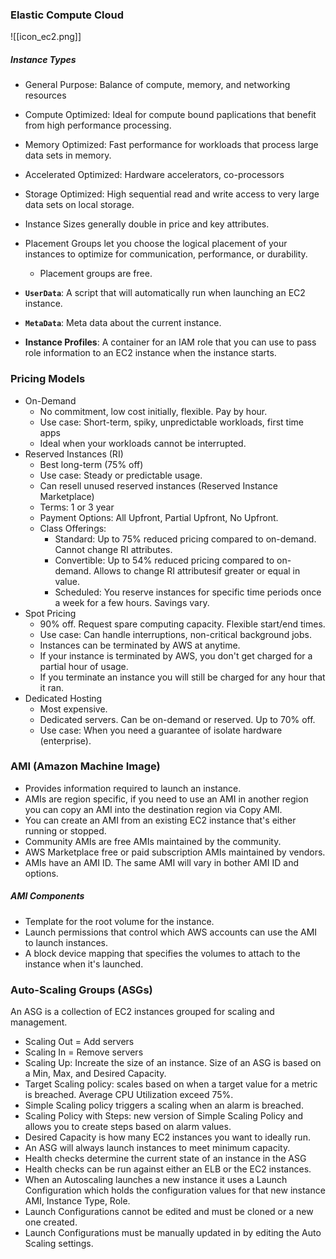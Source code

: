 ### Elastic Compute Cloud
![[icon_ec2.png]]
##### Instance Types
- General Purpose: Balance of compute, memory, and networking resources
- Compute Optimized: Ideal for compute bound paplications that benefit from high performance processing.
- Memory Optimized: Fast performance for workloads that process large data sets in memory.
- Accelerated Optimized: Hardware accelerators, co-processors
- Storage Optimized: High sequential read and write access to very large data sets on local storage.

- Instance Sizes generally double in price and key attributes.
- Placement Groups let you choose the logical placement of your instances to optimize for communication, performance, or durability. 
	- Placement groups are free.
- **`UserData`**: A script that will automatically run when launching an EC2 instance.
- **`MetaData`**: Meta data about the current instance.
- **Instance Profiles**: A container for an IAM role that you can use to pass role information to an EC2 instance when the instance starts.
### Pricing Models
- On-Demand
	- No commitment, low cost initially, flexible. Pay by hour.
	- Use case: Short-term, spiky, unpredictable workloads, first time apps
	- Ideal when your workloads cannot be interrupted.
- Reserved Instances (RI)
	- Best long-term (75% off)
	- Use case: Steady or predictable usage.
	- Can resell unused reserved instances (Reserved Instance Marketplace)
	- Terms: 1 or 3 year
	- Payment Options: All Upfront, Partial Upfront, No Upfront.
	- Class Offerings:
		- Standard: Up to 75% reduced pricing compared to on-demand. Cannot change RI attributes.
		- Convertible: Up to 54% reduced pricing compared to on-demand. Allows to change RI attributesif greater or equal in value.
		- Scheduled: You reserve instances for specific time periods once a week for a few hours. Savings vary.
- Spot Pricing
	- 90% off. Request spare computing capacity. Flexible start/end times.
	- Use case: Can handle interruptions, non-critical background jobs.
	- Instances can be terminated by AWS at anytime.
	- If your instance is terminated by AWS, you don't get charged for a partial hour of usage.
	- If you terminate an instance you will still be charged for any hour that it ran.
- Dedicated Hosting
	- Most expensive.
	- Dedicated servers. Can be on-demand or reserved. Up to 70% off.
	- Use case: When you need a guarantee of isolate hardware (enterprise).
### AMI (Amazon Machine Image)
- Provides information required to launch an instance.
- AMIs are region specific, if you need to use an AMI in another region you can copy an AMI into the destination region via Copy AMI.
- You can create an AMI from an existing EC2 instance that's either running or stopped.
- Community AMIs are free AMIs maintained by the community.
- AWS Marketplace free or paid subscription AMIs maintained by vendors.
- AMIs have an AMI ID. The same AMI will vary in bother AMI ID and options.
##### AMI Components
- Template for the root volume for the instance.
- Launch permissions that control which AWS accounts can use the AMI to launch instances.
- A block device mapping that specifies the volumes to attach to the instance when it's launched.

### Auto-Scaling Groups (ASGs)
An ASG is a collection of EC2 instances grouped for scaling and management.
- Scaling Out = Add servers
- Scaling In = Remove servers
- Scaling Up: Increate the size of an instance.
Size of an ASG is based on a Min, Max, and Desired Capacity.
- Target Scaling policy: scales based on when a target value for a metric is breached. Average CPU Utilization exceed 75%.
- Simple Scaling policy triggers a scaling when an alarm is breached.
- Scaling Policy with Steps: new version of Simple Scaling Policy and allows you to create steps based on alarm values.
- Desired Capacity is how many EC2 instances you want to ideally run.
- An ASG will always launch instances to meet minimum capacity.
- Health checks determine the current state of an instance in the ASG
- Health checks can be run against either an ELB or the EC2 instances.
- When an Autoscaling launches a new instance it uses a Launch Configuration which holds the configuration values for that new instance AMI, Instance Type, Role.
- Launch Configurations cannot be edited and must be cloned or a new one created.
- Launch Configurations must be manually updated in by editing the Auto Scaling settings.